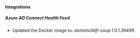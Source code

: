 #### Integrations
##### Azure AD Connect Health Feed
- Updated the Docker image to: *demisto/btfl-soup:1.0.1.39499*.
